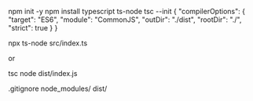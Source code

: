npm init -y
npm install typescript ts-node
tsc --init
{
  "compilerOptions": {
    "target": "ES6",
    "module": "CommonJS",
    "outDir": "./dist",
    "rootDir": "./",
    "strict": true
  }
}

npx ts-node src/index.ts

or 

tsc
node dist/index.js


.gitignore
node_modules/
dist/
